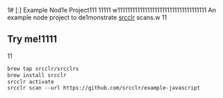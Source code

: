 1# [:] Example Nod1e Project111
11111
w111111111111111111111111111111111111
An example node project to de1monstrate [srcclr](https://www.srcclr.com) scans.w
11
## Try me!1111
11
```1
brew tap srcclr/srcclrs
brew install srcclr
srcclr activate
srcclr scan --url https://github.com/srcclr/example-javascript
```
